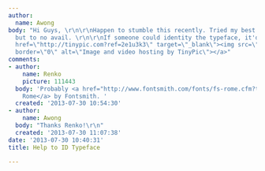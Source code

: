 ```yaml
---
author:
  name: Awong
body: "Hi Guys, \r\n\r\nHappen to stumble this recently. Tried my best to ID the typeface
  but to no avail. \r\n\r\nIf someone could identity the typeface, it'd be awesome!\r\n\r\n<a
  href=\"http://tinypic.com?ref=2e1u3k3\" target=\"_blank\"><img src=\"http://i42.tinypic.com/2e1u3k3.png\"
  border=\"0\" alt=\"Image and video hosting by TinyPic\"></a>"
comments:
- author:
    name: Renko
    picture: 111443
  body: 'Probably <a href="http://www.fontsmith.com/fonts/fs-rome.cfm?tab=testdrive&">FS
    Rome</a> by Fontsmith. '
  created: '2013-07-30 10:54:30'
- author:
    name: Awong
  body: "Thanks Renko!\r\n"
  created: '2013-07-30 11:07:38'
date: '2013-07-30 10:40:31'
title: Help to ID Typeface

---
```

